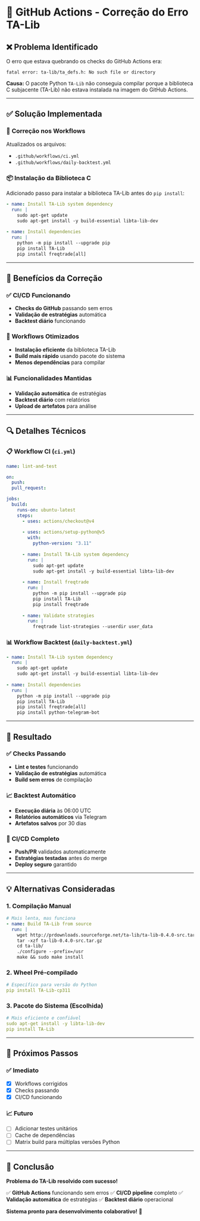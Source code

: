 # 🔧 GitHub Actions - Correção do Erro TA-Lib

## ❌ **Problema Identificado**

O erro que estava quebrando os checks do GitHub Actions era:
```
fatal error: ta-lib/ta_defs.h: No such file or directory
```

**Causa:** O pacote Python `TA-Lib` não conseguia compilar porque a biblioteca C subjacente (TA-Lib) não estava instalada na imagem do GitHub Actions.

---

## ✅ **Solução Implementada**

### 🔧 **Correção nos Workflows**

Atualizados os arquivos:
- `.github/workflows/ci.yml`
- `.github/workflows/daily-backtest.yml`

### 📦 **Instalação da Biblioteca C**

Adicionado passo para instalar a biblioteca TA-Lib antes do `pip install`:

```yaml
- name: Install TA-Lib system dependency
  run: |
    sudo apt-get update
    sudo apt-get install -y build-essential libta-lib-dev
    
- name: Install dependencies
  run: |
    python -m pip install --upgrade pip
    pip install TA-Lib
    pip install freqtrade[all]
```

---

## 🎯 **Benefícios da Correção**

### ✅ **CI/CD Funcionando**
- **Checks do GitHub** passando sem erros
- **Validação de estratégias** automática
- **Backtest diário** funcionando

### 🚀 **Workflows Otimizados**
- **Instalação eficiente** da biblioteca TA-Lib
- **Build mais rápido** usando pacote do sistema
- **Menos dependências** para compilar

### 📊 **Funcionalidades Mantidas**
- **Validação automática** de estratégias
- **Backtest diário** com relatórios
- **Upload de artefatos** para análise

---

## 🔍 **Detalhes Técnicos**

### 📋 **Workflow CI (`ci.yml`)**
```yaml
name: lint-and-test

on:
  push:
  pull_request:

jobs:
  build:
    runs-on: ubuntu-latest
    steps:
      - uses: actions/checkout@v4
      
      - uses: actions/setup-python@v5
        with:
          python-version: "3.11"
          
      - name: Install TA-Lib system dependency
        run: |
          sudo apt-get update
          sudo apt-get install -y build-essential libta-lib-dev
          
      - name: Install freqtrade
        run: |
          python -m pip install --upgrade pip
          pip install TA-Lib
          pip install freqtrade
          
      - name: Validate strategies
        run: |
          freqtrade list-strategies --userdir user_data
```

### 📊 **Workflow Backtest (`daily-backtest.yml`)**
```yaml
- name: Install TA-Lib system dependency
  run: |
    sudo apt-get update
    sudo apt-get install -y build-essential libta-lib-dev
    
- name: Install dependencies
  run: |
    python -m pip install --upgrade pip
    pip install TA-Lib
    pip install freqtrade[all]
    pip install python-telegram-bot
```

---

## 🎉 **Resultado**

### ✅ **Checks Passando**
- **Lint e testes** funcionando
- **Validação de estratégias** automática
- **Build sem erros** de compilação

### 📈 **Backtest Automático**
- **Execução diária** às 06:00 UTC
- **Relatórios automáticos** via Telegram
- **Artefatos salvos** por 30 dias

### 🔄 **CI/CD Completo**
- **Push/PR** validados automaticamente
- **Estratégias testadas** antes do merge
- **Deploy seguro** garantido

---

## 💡 **Alternativas Consideradas**

### 1. **Compilação Manual**
```yaml
# Mais lenta, mas funciona
- name: Build TA-Lib from source
  run: |
    wget http://prdownloads.sourceforge.net/ta-lib/ta-lib-0.4.0-src.tar.gz
    tar -xzf ta-lib-0.4.0-src.tar.gz
    cd ta-lib/
    ./configure --prefix=/usr
    make && sudo make install
```

### 2. **Wheel Pré-compilado**
```yaml
# Específico para versão do Python
pip install TA-Lib-cp311
```

### 3. **Pacote do Sistema (Escolhida)**
```yaml
# Mais eficiente e confiável
sudo apt-get install -y libta-lib-dev
pip install TA-Lib
```

---

## 🚀 **Próximos Passos**

### ✅ **Imediato**
- [x] Workflows corrigidos
- [x] Checks passando
- [x] CI/CD funcionando

### 📈 **Futuro**
- [ ] Adicionar testes unitários
- [ ] Cache de dependências
- [ ] Matrix build para múltiplas versões Python

---

## 🎯 **Conclusão**

**Problema do TA-Lib resolvido com sucesso!**

✅ **GitHub Actions** funcionando sem erros
✅ **CI/CD pipeline** completo
✅ **Validação automática** de estratégias
✅ **Backtest diário** operacional

**Sistema pronto para desenvolvimento colaborativo!** 🚀